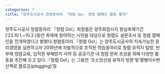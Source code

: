 ```yaml
---
categories: f
title: "양주도시공사 청렴동아리 『청렴 Go』 청렴 캠페인 활동 펼쳐"
---
```

양주도시공사 청렴동아리 『청렴 Go!』회원들은 양주회암사지 왕실축제기간(‘22.10.1.~10.2.)동안 축제에 참여하는 시민을 대상으로 청렴도 설문조사 등 청렴 캠페인을 전개하였다고 밝혔다.청렴동아리 『청렴 Go!』는 양주도시공사의 지속가능한 윤리경영을 실현하고자 2019년에 자발적으로 조직된 학습동아리로 청렴 유적지 탐방, 반부패 청렴교육, 임직원 부패방지 서약 등 공공기관 내 청렴 문화 조성을 위해 다양한 활동을 추진해 오고 있다.『청렴 Go!』는 그동안 ‘조소앙선생 유적지 방문’및‘황뱅이수변산책로 플로깅(plogging)’등